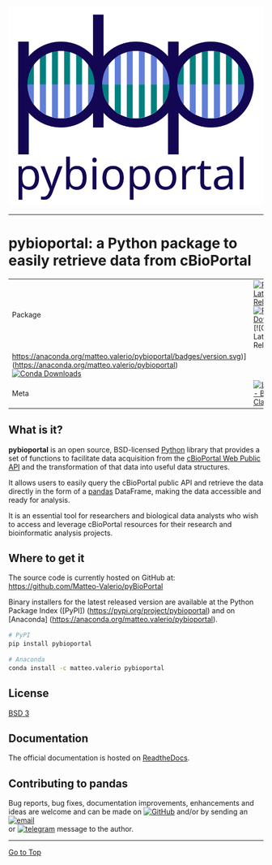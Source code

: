 <div align="center">
  <img src="https://raw.githubusercontent.com/Matteo-Valerio/pyBioPortal/master/docs/logo/pbp_light.svg"><br>
</div>

-----------------

# pybioportal: a Python package to easily retrieve data from cBioPortal

| | |
| --- | --- |
| Package | [![PyPI Latest Release](https://img.shields.io/pypi/v/pybioportal.svg)](https://pypi.org/project/pybioportal/) [![PyPI Downloads](https://img.shields.io/pypi/dm/pybioportal.svg?label=PyPI%20downloads)](https://pypi.org/project/pybioportal/) [![Conda Latest Release](
https://anaconda.org/matteo.valerio/pybioportal/badges/version.svg)](https://anaconda.org/matteo.valerio/pybioportal) [![Conda Downloads](https://img.shields.io/conda/dn/matteo.valerio/pybioportal.svg?label=Conda%20downloads)](https://anaconda.org/matteo.valerio/pybioportal) |
| Meta | [![License - BSD 3-Clause](https://img.shields.io/pypi/l/pybioportal.svg)](https://github.com/Matteo-Valerio/pyBioPortal/blob/master/LICENSE.txt) |


## What is it?

**pybioportal** is an open source, BSD-licensed [Python] library that provides a set of 
functions to facilitate data acquisition from the [cBioPortal Web Public API] and the transformation 
of that data into useful data structures.

It allows users to easily query the cBioPortal public API and retrieve the data directly in the form of a
[pandas] DataFrame, making the data accessible and ready for analysis.

It is an essential tool for researchers and biological data analysts who wish to access and leverage 
cBioPortal resources for their research and bioinformatic analysis projects.

[Python]: https://www.python.org/
[cBioPortal Web Public API]: https://www.cbioportal.org/api/swagger-ui/index.html
[pandas]: https://pandas.pydata.org/


## Where to get it
The source code is currently hosted on GitHub at:
https://github.com/Matteo-Valerio/pyBioPortal

Binary installers for the latest released version are available at the Python
Package Index ([PyPI]) (https://pypi.org/project/pybioportal) and on [Anaconda] (https://anaconda.org/matteo.valerio/pybioportal).

```sh
# PyPI
pip install pybioportal
```

```sh
# Anaconda
conda install -c matteo.valerio pybioportal
```


## License
[BSD 3](LICENSE.txt)

## Documentation
The official documentation is hosted on [ReadtheDocs](https://pybioportal.readthedocs.io/en/latest/).

## Contributing to pandas
Bug reports, bug fixes, documentation improvements, enhancements and ideas are welcome and can be made 
on [![GitHub](https://img.shields.io/badge/github-blue?logo=github)](https://github.com/Matteo-Valerio/pyBioPortal) 
and/or by sending an [![email](https://img.shields.io/badge/email-red?logo=maildotru)](mailto:mv.datascientist@outlook.com)   
or [![telegram](https://img.shields.io/badge/telegram-gray?logo=telegram)](https://telegram.me/MatteoValerio) message to the author.

<hr>

[Go to Top](#table-of-contents)
